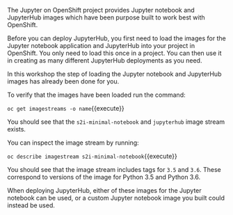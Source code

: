 The Jupyter on OpenShift project provides Jupyter notebook and JupyterHub images which have been purpose built to work best with OpenShift.

Before you can deploy JupyterHub, you first need to load the images for the Jupyter notebook application and JupyterHub into your project in OpenShift. You only need to load this once in a project. You can then use it in creating as many different JupyterHub deployments as you need.

In this workshop the step of loading the Jupyter notebook and JupyterHub images has already been done for you.

To verify that the images have been loaded run the command:

``oc get imagestreams -o name``{{execute}}


You should see that the `s2i-minimal-notebook` and `jupyterhub` image stream exists.

You can inspect the image stream by running:

``oc describe imagestream s2i-minimal-notebook``{{execute}}

You should see that the image stream includes tags for `3.5` and `3.6`. These correspond to versions of the image for Python 3.5 and Python 3.6.

When deploying JupyterHub, either of these images for the Jupyter notebook can be used, or a custom Jupyter notebook image you built could instead be used.
